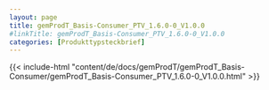 ```yaml
---
layout: page
title: gemProdT_Basis-Consumer_PTV_1.6.0-0_V1.0.0
#linkTitle: gemProdT_Basis-Consumer_PTV_1.6.0-0_V1.0.0
categories: [Produkttypsteckbrief]
---
```

{{< include-html "content/de/docs/gemProdT/gemProdT_Basis-Consumer/gemProdT_Basis-Consumer_PTV_1.6.0-0_V1.0.0.html" >}}